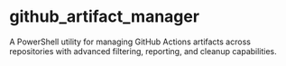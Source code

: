 # github_artifact_manager
A PowerShell utility for managing GitHub Actions artifacts across repositories with advanced filtering, reporting, and cleanup capabilities.
